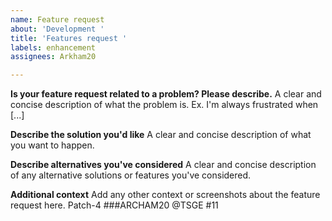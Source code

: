 ```yaml
---
name: Feature request
about: 'Development '
title: 'Features request '
labels: enhancement
assignees: Arkham20

---
```


**Is your feature request related to a problem? Please describe.**
A clear and concise description of what the problem is. Ex. I'm always frustrated when [...]

**Describe the solution you'd like**
A clear and concise description of what you want to happen.

**Describe alternatives you've considered**
A clear and concise description of any alternative solutions or features you've considered.

**Additional context**
Add any other context or screenshots about the feature request here.
Patch-4
###ARCHAM20 @TSGE #11
